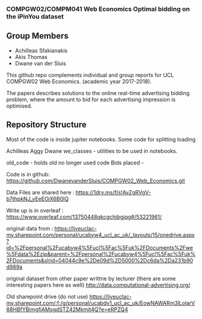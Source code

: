 ### COMPGW02/COMPM041 Web Economics Optimal bidding on the iPinYou dataset

## Group Members
* Achilleas Sfakianakis
* Akis Thomas
* Dwane van der Sluis

This github repo complements individual and group reports for UCL COMPGW02 Web Economics. (academic year 2017-2018). 

The papers describes solutions to the online real-time advertising bidding problem, where the amount to
bid for each advertising impression is optimised.

## Repository Structure

Most of the code is inside jupiter notebooks. Some code for splitting loading

Achilleas
Aggy
Dwane
we_classes - utilities to be used in notebooks.

old_code - holds old no longer used code
Bids placed - 


Code is in github: https://github.com/DwanevanderSluis/COMPGW02_Web_Economics.git

Data Files are shared here : https://1drv.ms/f/s!AvZgRVgV-b7thpkNJ_yEeEOjX6B0lQ

Write up is in overleaf : https://www.overleaf.com/13750448qkcgchjbgjqg#/53221961/

original data from : https://liveuclac-my.sharepoint.com/personal/ucabyw4_ucl_ac_uk/_layouts/15/onedrive.aspx?id=%2Fpersonal%2Fucabyw4%5Fucl%5Fac%5Fuk%2FDocuments%2Fwe%5Fdata%2Ezip&parent=%2Fpersonal%2Fucabyw4%5Fucl%5Fac%5Fuk%2FDocuments&slrid=04044c9e%2De09d%2D5000%2Dc6da%2Da231b90d989a

original dataset from other paper writtne by lecturer  (there are some interesting papers here as well)
    http://data.computational-advertising.org/



Old sharepoint drive (do not use) https://liveuclac-my.sharepoint.com/:f:/g/personal/ucabdv1_ucl_ac_uk/EowNAWARm3lLolarV88HBfYBimgfjAMsgdSTZ42Mkmit4Q?e=eRPZQ4
